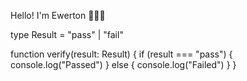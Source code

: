 
Hello! I'm Ewerton 👩🏻‍💻


type Result = "pass" | "fail"
 
function verify(result: Result) {
  if (result === "pass") {
    console.log("Passed")
  } else {
    console.log("Failed")
  }
}
 
